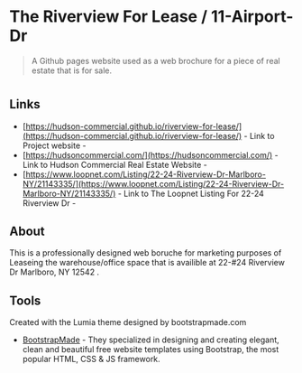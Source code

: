 


# The Riverview For Lease / 11-Airport-Dr
> A Github pages website used as a web brochure for a piece of real estate that is for sale.

#

## Links

- [https://hudson-commercial.github.io/riverview-for-lease/](https://hudson-commercial.github.io/riverview-for-lease/) - Link to Project website - 
- [https://hudsoncommercial.com/](https://hudsoncommercial.com/) - Link to Hudson Commercial Real Estate Website - 
- [https://www.loopnet.com/Listing/22-24-Riverview-Dr-Marlboro-NY/21143335/](https://www.loopnet.com/Listing/22-24-Riverview-Dr-Marlboro-NY/21143335/) - Link to The Loopnet Listing For 22-24 Riverview Dr - 


## About

This is a professionally designed web boruche for marketing purposes of Leaseing the warehouse/office space that is availible at 22-#24 Riverview Dr  Marlboro, NY 12542
.

## Tools

Created with the Lumia theme designed by bootstrapmade.com

- [BootstrapMade](https://bootstrapmade.com/) - They specialized in designing and creating elegant, clean and beautiful
free website templates using Bootstrap, the most popular HTML, CSS & JS framework.
